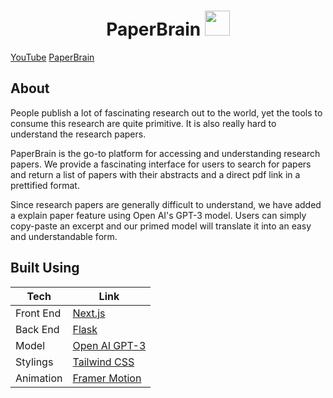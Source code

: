 <h1 align="center">
 PaperBrain    

 <img src="https://user-images.githubusercontent.com/83456083/215092669-6d56993d-3a7b-441c-8b56-48decb3b32bf.png" width="40" height="40" />

</h1>

[YouTube](https://www.youtube.com/watch?v=JnMSISVfTYc)
[PaperBrain](https://www.paperbrain.study)

## About

<p> People publish a lot of fascinating research out to the world, yet the tools to consume this research are quite primitive. It is also really hard to understand the research papers. </p>
  
<p>PaperBrain is the go-to platform for accessing and understanding research papers. We provide a fascinating interface for users to search for papers and return a list of papers with their abstracts and a direct pdf link in a prettified format.

Since research papers are generally difficult to understand, we have added a explain paper feature using Open AI's GPT-3 model. Users can simply copy-paste an excerpt and our primed model will translate it into an easy and understandable form.

</p>
  
## Built Using

| Tech             | Link                                                                |
| ----------------- | ------------------------------------------------------------------ |
| Front End | [Next.js](https://nextjs.org/)|
| Back End | [Flask](https://flask.palletsprojects.com/en/2.2.x/)|
| Model | [Open AI GPT-3](https://openai.com/api/)|
| Stylings | [Tailwind CSS](https://tailwindcss.com/docs/)|
| Animation | [Framer Motion](https://www.framer.com/motion/) |

